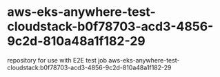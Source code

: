 # aws-eks-anywhere-test-cloudstack-b0f78703-acd3-4856-9c2d-810a48a1f182-29
repository for use with E2E test job aws-eks-anywhere-test-cloudstack:b0f78703-acd3-4856-9c2d-810a48a1f182-29
